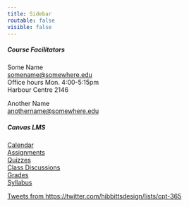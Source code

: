 ```yaml
---
title: Sidebar
routable: false
visible: false
---
```


##### Course Facilitators
Some Name  
<somename@somewhere.edu>   
Office hours Mon. 4:00-5:15pm  
Harbour Centre 2146  

Another Name  
<anothername@somewhere.edu>  

##### Canvas LMS
[Calendar](https://canvas.sfu.ca/calendar)  
[Assignments](https://canvas.sfu.ca/courses/36662/assignments)  
[Quizzes](https://canvas.sfu.ca/courses/36662/quizzes)  
[Class Discussions](https://canvas.sfu.ca/courses/36662/discussion_topics)  
[Grades](https://canvas.sfu.ca/grades)  
[Syllabus](https://canvas.sfu.ca/courses/36662/assignments/syllabus)

<a class="twitter-timeline" data-height="600" data-chrome="noscrollbar" href="https://twitter.com/hibbittsdesign/lists/cpt-365">Tweets from https://twitter.com/hibbittsdesign/lists/cpt-365</a>
<script>!function(d,s,id){var js,fjs=d.getElementsByTagName(s)[0],p=/^http:/.test(d.location)?'http':'https';if(!d.getElementById(id)){js=d.createElement(s);js.id=id;js.src=p+"://platform.twitter.com/widgets.js";fjs.parentNode.insertBefore(js,fjs);}}(document,"script","twitter-wjs");</script>
